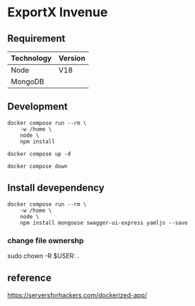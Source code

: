 # ExportX Invenue

## Requirement

| Technology | Version |
| ---------- | ------- |
| Node       | V18     |
| MongoDB    |         |

## Development

```
docker compose run --rm \
    -w /home \
    node \
    npm install
```

`docker compose up -d`

`docker compose down`

## Install devependency

    docker compose run --rm \
        -w /home \
        node \
        npm install mongoose swagger-ui-express yamljs --save

### change file ownershp

sudo chown -R $USER: .


## reference

https://serversforhackers.com/dockerized-app/
 